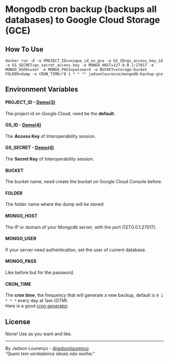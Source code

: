 # Mongodb cron backup (backups all databases) to Google Cloud Storage (GCE)

## How To Use
```
docker run -d -e PROJECT_ID=unique_id_on_gce -e GS_ID=gs_access_key_id -e GS_SECRET=gs_secret_access_key -e MONGO_HOST=127.0.0.1:27017 -e MONGO_USER=user -e MONGO_PASS=password -e BUCKET=storage-bucket FOLDER=dump -e CRON_TIME="0 1 * * *" jadsonlourenco/mongodb-backup-gce
```

## Environment Variables

#### PROJECT_ID - [Demo(3)](https://storage.googleapis.com/cdn.chessboardradio.com/lab/docker-mongodb-backup-gce/get-storage-keys.png)
The project id on Google Cloud, need be the **default**.

#### GS_ID - [Demo(4)](https://storage.googleapis.com/cdn.chessboardradio.com/lab/docker-mongodb-backup-gce/get-storage-keys.png)
The **Access Key** of Interoperability session.

#### GS_SECRET - [Demo(4)](https://storage.googleapis.com/cdn.chessboardradio.com/lab/docker-mongodb-backup-gce/get-storage-keys.png)
The **Secret Key** of Interoperability session.

#### BUCKET
The bucket name, need create the bucket on Google Cloud Console before.

#### FOLDER
The folder name where the dump will be stored

#### MONGO_HOST
The IP or domain of your Mongodb server, with the port (127.0.0.1:27017).

#### MONGO_USER
If your server need authentication, set the user of current database.

#### MONGO_PASS
Like before but for the password.

#### CRON_TIME
The **cron time**, the frequency that will generate a new backup, default is `0 1 * * *` every day at 1am (GTM).  
Here is a good [cron generator](http://crontab-generator.org/).

## License
None! Use as you want and like.

---

By Jadson Lourenço - [@jadsonlourenco](https://twitter.com/jadsonlourenco)  
*"Quem tem verdadeiros ideais não sonha."*
